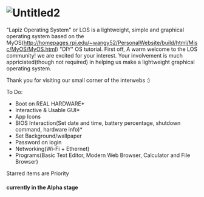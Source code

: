 <!--# <img src="https://user-images.githubusercontent.com/78159956/151222787-f93b1219-1560-411c-8602-0752c117337b.png" alt="alt text" width="75" height="75">Lapiz Operating System
# <img src="https://user-images.githubusercontent.com/78159956/151229169-ae57dee1-afa3-446b-bd03-a4522942915e.png" alt="alt text" width="75" height="75">Lapiz Operating System
# <img src="https://user-images.githubusercontent.com/78159956/151229169-ae57dee1-afa3-446b-bd03-a4522942915e.png" alt="alt text" width="420" height="69">-->
# ![Untitled2](https://user-images.githubusercontent.com/78159956/151229169-ae57dee1-afa3-446b-bd03-a4522942915e.png) 
"Lapiz Operating System" or LOS is a lightweight, simple and graphical operating system based on the MyOS(http://homepages.rpi.edu/~wangy52/PersonalWebsite/build/html/Misc/MyOS/MyOS.html) "DIY" OS tutorial. 
First off, A warm welcome to the LOS community! we are excited for your interest. Your involvement is much appriciated(though not required) in helping us make a lightweight graphical operating system. 

Thank you for visiting our small corner of the interwebs :)

To Do:
- Boot on REAL HARDWARE*
- Interactive & Usable GUI*
- App Icons
- BIOS Interaction(Set date and time, battery percentage, shutdown command, hardware info)*
- Set Background/wallpaper
- Password on login
- Networking(Wi-Fi + Ethernet)
- Programs(Basic Text Editor, Modern Web Browser, Calculator and File Browser)

Starred items are Priority

#### currently in the Alpha stage
